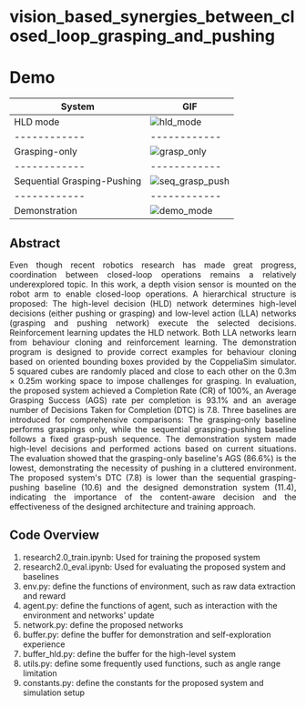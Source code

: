 # vision_based_synergies_between_closed_loop_grasping_and_pushing

**Demo**
=============

| System   | GIF   |
|------------|------------|
| HLD mode  | ![hld_mode](https://github.com/user-attachments/assets/184f59b2-2e7d-49b3-9ed3-ed7aa1452aa9) 
|------------|------------|
| Grasping-only  | ![grasp_only](https://github.com/user-attachments/assets/145ee714-4abf-4b12-91ed-2e16906f4aa9)
|------------|------------|
| Sequential Grasping-Pushing | ![seq_grasp_push](https://github.com/user-attachments/assets/3d98b179-fc25-40b0-a441-6bbc0bf0cb50) 
|------------|------------|
| Demonstration | ![demo_mode](https://github.com/user-attachments/assets/b218c813-fd4a-485b-8dc5-19f99c7e34aa) 

**Abstract** 
---------------
<p align="justify">
Even though recent robotics research has made great progress, coordination between closed-loop operations remains a relatively underexplored topic. In this work, a depth vision sensor is mounted on the robot arm to enable closed-loop operations. A hierarchical structure is proposed: The high-level decision (HLD) network determines high-level decisions (either pushing or grasping) and low-level action (LLA) networks (grasping and pushing network) execute the selected decisions. Reinforcement learning updates the HLD network. Both LLA networks learn from behaviour cloning and reinforcement learning. The demonstration program is designed to provide correct examples for behaviour cloning based on oriented bounding boxes provided by the CoppeliaSim simulator. 5 squared cubes are randomly placed and close to each other on the 0.3m × 0.25m working space to impose challenges for grasping. In evaluation, the proposed system achieved a Completion Rate (CR) of 100%, an Average Grasping Success (AGS) rate per completion is 93.1% and an average number of Decisions Taken for Completion (DTC) is 7.8. Three baselines are introduced for comprehensive comparisons: The grasping-only baseline performs graspings only, while the sequential grasping-pushing baseline follows a fixed grasp-push sequence. The demonstration system made high-level decisions and performed actions based on current situations. The evaluation showed that the grasping-only baseline's AGS (86.6%) is the lowest, demonstrating the necessity of pushing in a cluttered environment. The proposed system's DTC (7.8) is lower than the sequential grasping-pushing baseline (10.6) and the designed demonstration system (11.4), indicating the importance of the content-aware decision and the effectiveness of the designed architecture and training approach.	
</p>

**Code Overview**
---------------

1. research2.0_train.ipynb: Used for training the proposed system
2. research2.0_eval.ipynb: Used for evaluating the proposed system and baselines
3. env.py: define the functions of environment, such as raw data extraction and reward
4. agent.py: define the functions of agent, such as interaction with the environment and networks' update
5. network.py: define the proposed networks
6. buffer.py: define the buffer for demonstration and self-exploration experience
7. buffer_hld.py: define the buffer for the high-level system
8. utils.py: define some frequently used functions, such as angle range limitation
9. constants.py: define the constants for the proposed system and simulation setup
</p>
